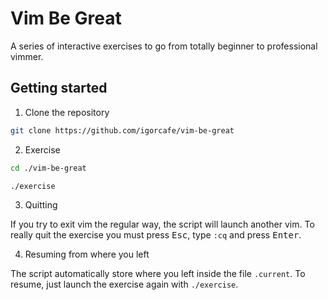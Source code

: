 # Vim Be Great

A series of interactive exercises to go from totally beginner to professional
vimmer.

## Getting started

1. Clone the repository

```sh
git clone https://github.com/igorcafe/vim-be-great
```

2. Exercise

```sh
cd ./vim-be-great

./exercise
```

3. Quitting

If you try to exit vim the regular way, the script will launch another vim.
To really quit the exercise you must press <kbd>Esc</kbd>, type `:cq` and press
<kbd>Enter</kbd>.


4. Resuming from where you left

The script automatically store where you left inside the file `.current`.
To resume, just launch the exercise again with `./exercise`.
